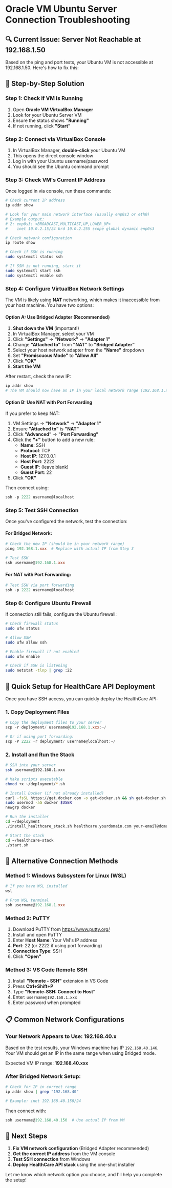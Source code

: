 # Oracle VM Ubuntu Server Connection Troubleshooting

## 🔍 Current Issue: Server Not Reachable at 192.168.1.50

Based on the ping and port tests, your Ubuntu VM is not accessible at 192.168.1.50. Here's how to fix this:

## 🎯 Step-by-Step Solution

### Step 1: Check if VM is Running
1. Open **Oracle VM VirtualBox Manager**
2. Look for your Ubuntu Server VM
3. Ensure the status shows **"Running"**
4. If not running, click **"Start"**

### Step 2: Connect via VirtualBox Console
1. In VirtualBox Manager, **double-click** your Ubuntu VM
2. This opens the direct console window
3. Log in with your Ubuntu username/password
4. You should see the Ubuntu command prompt

### Step 3: Check VM's Current IP Address
Once logged in via console, run these commands:

```bash
# Check current IP address
ip addr show

# Look for your main network interface (usually enp0s3 or eth0)
# Example output:
# 2: enp0s3: <BROADCAST,MULTICAST,UP,LOWER_UP>
#    inet 10.0.2.15/24 brd 10.0.2.255 scope global dynamic enp0s3

# Check network configuration
ip route show

# Check if SSH is running
sudo systemctl status ssh

# If SSH is not running, start it
sudo systemctl start ssh
sudo systemctl enable ssh
```

### Step 4: Configure VirtualBox Network Settings

The VM is likely using **NAT** networking, which makes it inaccessible from your host machine. You have two options:

#### Option A: Use Bridged Adapter (Recommended)

1. **Shut down the VM** (important!)
2. In VirtualBox Manager, select your VM
3. Click **"Settings"** → **"Network"** → **"Adapter 1"**
4. Change **"Attached to"** from **"NAT"** to **"Bridged Adapter"**
5. Select your host network adapter from the **"Name"** dropdown
6. Set **"Promiscuous Mode"** to **"Allow All"**
7. Click **"OK"**
8. **Start the VM**

After restart, check the new IP:
```bash
ip addr show
# The VM should now have an IP in your local network range (192.168.1.x)
```

#### Option B: Use NAT with Port Forwarding

If you prefer to keep NAT:

1. VM Settings → **"Network"** → **"Adapter 1"**
2. Ensure **"Attached to"** is **"NAT"**
3. Click **"Advanced"** → **"Port Forwarding"**
4. Click the **"+"** button to add a new rule:
   - **Name**: SSH
   - **Protocol**: TCP
   - **Host IP**: 127.0.0.1
   - **Host Port**: 2222
   - **Guest IP**: (leave blank)
   - **Guest Port**: 22
5. Click **"OK"**

Then connect using:
```powershell
ssh -p 2222 username@localhost
```

### Step 5: Test SSH Connection

Once you've configured the network, test the connection:

#### For Bridged Network:
```powershell
# Check the new IP (should be in your network range)
ping 192.168.1.xxx  # Replace with actual IP from Step 3

# Test SSH
ssh username@192.168.1.xxx
```

#### For NAT with Port Forwarding:
```powershell
# Test SSH via port forwarding
ssh -p 2222 username@localhost
```

### Step 6: Configure Ubuntu Firewall

If connection still fails, configure the Ubuntu firewall:

```bash
# Check firewall status
sudo ufw status

# Allow SSH
sudo ufw allow ssh

# Enable firewall if not enabled
sudo ufw enable

# Check if SSH is listening
sudo netstat -tlnp | grep :22
```

## 🚀 Quick Setup for HealthCare API Deployment

Once you have SSH access, you can quickly deploy the HealthCare API:

### 1. Copy Deployment Files
```powershell
# Copy the deployment files to your server
scp -r deployment/ username@192.168.1.xxx:~/

# Or if using port forwarding:
scp -P 2222 -r deployment/ username@localhost:~/
```

### 2. Install and Run the Stack
```bash
# SSH into your server
ssh username@192.168.1.xxx

# Make scripts executable
chmod +x ~/deployment/*.sh

# Install Docker (if not already installed)
curl -fsSL https://get.docker.com -o get-docker.sh && sh get-docker.sh
sudo usermod -aG docker $USER
newgrp docker

# Run the installer
cd ~/deployment
./install_healthcare_stack.sh healthcare.yourdomain.com your-email@domain.com

# Start the stack
cd ~/healthcare-stack
./start.sh
```

## 🔧 Alternative Connection Methods

### Method 1: Windows Subsystem for Linux (WSL)
```powershell
# If you have WSL installed
wsl

# From WSL terminal
ssh username@192.168.1.xxx
```

### Method 2: PuTTY
1. Download PuTTY from https://www.putty.org/
2. Install and open PuTTY
3. Enter **Host Name**: Your VM's IP address
4. **Port**: 22 (or 2222 if using port forwarding)
5. **Connection Type**: SSH
6. Click **"Open"**

### Method 3: VS Code Remote SSH
1. Install **"Remote - SSH"** extension in VS Code
2. Press **Ctrl+Shift+P**
3. Type **"Remote-SSH: Connect to Host"**
4. Enter: `username@192.168.1.xxx`
5. Enter password when prompted

## 📋 Common Network Configurations

### Your Network Appears to Use: 192.168.40.x
Based on the test results, your Windows machine has IP `192.168.40.146`. Your VM should get an IP in the same range when using Bridged mode.

Expected VM IP range: **192.168.40.xxx**

### After Bridged Network Setup:
```bash
# Check for IP in correct range
ip addr show | grep "192.168.40"

# Example: inet 192.168.40.150/24
```

Then connect with:
```powershell
ssh username@192.168.40.150  # Use actual IP from VM
```

## 🎯 Next Steps

1. **Fix VM network configuration** (Bridged Adapter recommended)
2. **Get the correct IP address** from the VM console
3. **Test SSH connection** from Windows
4. **Deploy HealthCare API stack** using the one-shot installer

Let me know which network option you choose, and I'll help you complete the setup!